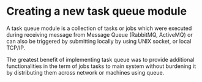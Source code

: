 # Creating a new task queue module

A task queue module is a collection of tasks or jobs which were executed during receiving message from 
Message Queue (RabbitMQ, ActiveMQ) or can also be triggered by submitting locally by using UNIX socket, 
or local TCP/IP.

The greatest benefit of implementing task queue was to provide additional functionalities in the term 
of jobs tasks to main system without burdening it by distributing them across network or machines 
using queue.

